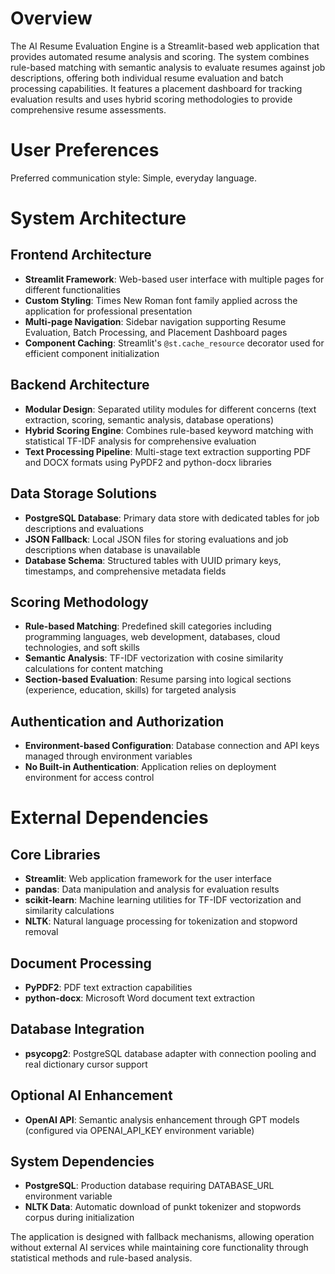 # Overview

The AI Resume Evaluation Engine is a Streamlit-based web application that provides automated resume analysis and scoring. The system combines rule-based matching with semantic analysis to evaluate resumes against job descriptions, offering both individual resume evaluation and batch processing capabilities. It features a placement dashboard for tracking evaluation results and uses hybrid scoring methodologies to provide comprehensive resume assessments.

# User Preferences

Preferred communication style: Simple, everyday language.

# System Architecture

## Frontend Architecture
- **Streamlit Framework**: Web-based user interface with multiple pages for different functionalities
- **Custom Styling**: Times New Roman font family applied across the application for professional presentation
- **Multi-page Navigation**: Sidebar navigation supporting Resume Evaluation, Batch Processing, and Placement Dashboard pages
- **Component Caching**: Streamlit's `@st.cache_resource` decorator used for efficient component initialization

## Backend Architecture
- **Modular Design**: Separated utility modules for different concerns (text extraction, scoring, semantic analysis, database operations)
- **Hybrid Scoring Engine**: Combines rule-based keyword matching with statistical TF-IDF analysis for comprehensive evaluation
- **Text Processing Pipeline**: Multi-stage text extraction supporting PDF and DOCX formats using PyPDF2 and python-docx libraries

## Data Storage Solutions
- **PostgreSQL Database**: Primary data store with dedicated tables for job descriptions and evaluations
- **JSON Fallback**: Local JSON files for storing evaluations and job descriptions when database is unavailable
- **Database Schema**: Structured tables with UUID primary keys, timestamps, and comprehensive metadata fields

## Scoring Methodology
- **Rule-based Matching**: Predefined skill categories including programming languages, web development, databases, cloud technologies, and soft skills
- **Semantic Analysis**: TF-IDF vectorization with cosine similarity calculations for content matching
- **Section-based Evaluation**: Resume parsing into logical sections (experience, education, skills) for targeted analysis

## Authentication and Authorization
- **Environment-based Configuration**: Database connection and API keys managed through environment variables
- **No Built-in Authentication**: Application relies on deployment environment for access control

# External Dependencies

## Core Libraries
- **Streamlit**: Web application framework for the user interface
- **pandas**: Data manipulation and analysis for evaluation results
- **scikit-learn**: Machine learning utilities for TF-IDF vectorization and similarity calculations
- **NLTK**: Natural language processing for tokenization and stopword removal

## Document Processing
- **PyPDF2**: PDF text extraction capabilities
- **python-docx**: Microsoft Word document text extraction

## Database Integration
- **psycopg2**: PostgreSQL database adapter with connection pooling and real dictionary cursor support

## Optional AI Enhancement
- **OpenAI API**: Semantic analysis enhancement through GPT models (configured via OPENAI_API_KEY environment variable)

## System Dependencies
- **PostgreSQL**: Production database requiring DATABASE_URL environment variable
- **NLTK Data**: Automatic download of punkt tokenizer and stopwords corpus during initialization

The application is designed with fallback mechanisms, allowing operation without external AI services while maintaining core functionality through statistical methods and rule-based analysis.
